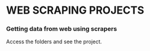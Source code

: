 <h1>WEB SCRAPING PROJECTS</h1>
<h3>Getting data from web using scrapers</h3>
Access the folders and see the project.
